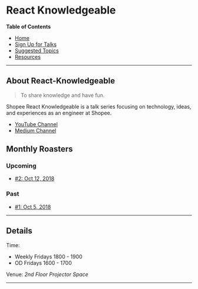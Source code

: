 # React Knowledgeable

**Table of Contents**

- [Home](#about)
- [Sign Up for Talks](./scheduling/sign-up-for-talks.md)
- [Suggested Topics](./suggested-topics.md)
- [Resources](./resources.md)

---

## About React-Knowledgeable

> To share knowledge and have fun.

Shopee React Knowledgeable is a talk series focusing on technology, ideas, and experiences as an engineer at Shopee.

- [YouTube Channel](https://www.youtube.com/channel/UCswxnKjnWhnSR00wC1J8LZA)
- [Medium Channel](https://medium.com/shopee-react-knowledgeable)

## Monthly Roasters

### Upcoming

- [#2: Oct 12, 2018](./no-2-oct-19.md)

### Past

- [#1: Oct 5, 2018](./no-1-oct-5.md)

---

## Details

Time:

- Weekly Fridays 1800 - 1900
- OD Fridays 1600 - 1700

Venue: _2nd Floor Projector Space_

---
